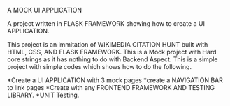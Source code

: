 A MOCK UI APPLICATION

A project written in FLASK FRAMEWORK showing how to create a UI APPLICATION.

This project is an immitation of WIKIMEDIA CITATION HUNT bullt with HTML, CSS, AND FLASK FRAMEWORK. This is a Mock project with Hard core strings
as it has nothing to do with Backend Aspect. This is a simple project with simple codes which shows how to do the following.


*Create a UI APPLICATION with 3 mock pages
*create a NAVIGATION BAR to link pages
*Create with any FRONTEND FRAMEWORK AND TESTING LIBRARY.
*UNIT Testing.
